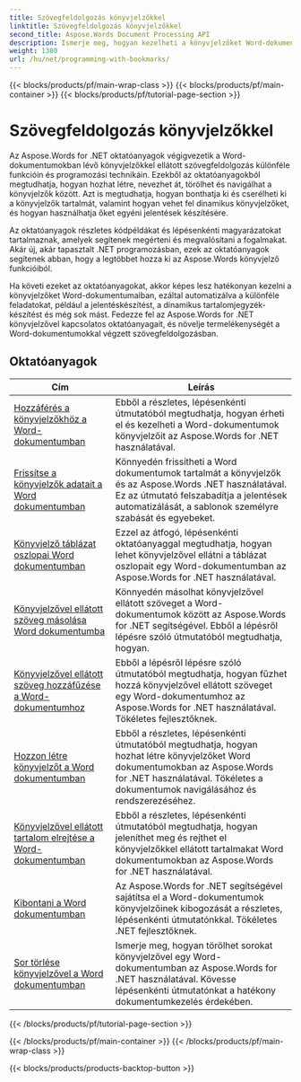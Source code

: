 ```yaml
---
title: Szövegfeldolgozás könyvjelzőkkel
linktitle: Szövegfeldolgozás könyvjelzőkkel
second_title: Aspose.Words Document Processing API
description: Ismerje meg, hogyan kezelheti a könyvjelzőket Word-dokumentumokban az Aspose.Words for .NET használatával. Az oktatóanyagok végigvezetik a Word-dokumentumban lévő könyvjelzők létrehozásának, elérésének és szerkesztésének lépésein.
weight: 1380
url: /hu/net/programming-with-bookmarks/
---
```


{{< blocks/products/pf/main-wrap-class >}}
{{< blocks/products/pf/main-container >}}
{{< blocks/products/pf/tutorial-page-section >}}

# Szövegfeldolgozás könyvjelzőkkel


Az Aspose.Words for .NET oktatóanyagok végigvezetik a Word-dokumentumokban lévő könyvjelzőkkel ellátott szövegfeldolgozás különféle funkcióin és programozási technikáin. Ezekből az oktatóanyagokból megtudhatja, hogyan hozhat létre, nevezhet át, törölhet és navigálhat a könyvjelzők között. Azt is megtudhatja, hogyan bonthatja ki és cserélheti ki a könyvjelzők tartalmát, valamint hogyan vehet fel dinamikus könyvjelzőket, és hogyan használhatja őket egyéni jelentések készítésére.

Az oktatóanyagok részletes kódpéldákat és lépésenkénti magyarázatokat tartalmaznak, amelyek segítenek megérteni és megvalósítani a fogalmakat. Akár új, akár tapasztalt .NET programozásban, ezek az oktatóanyagok segítenek abban, hogy a legtöbbet hozza ki az Aspose.Words könyvjelző funkcióiból.

Ha követi ezeket az oktatóanyagokat, akkor képes lesz hatékonyan kezelni a könyvjelzőket Word-dokumentumaiban, ezáltal automatizálva a különféle feladatokat, például a jelentéskészítést, a dinamikus tartalomjegyzék-készítést és még sok mást. Fedezze fel az Aspose.Words for .NET könyvjelzővel kapcsolatos oktatóanyagait, és növelje termelékenységét a Word-dokumentumokkal végzett szövegfeldolgozásban.

 ## Oktatóanyagok
| Cím | Leírás |
| --- | --- |
| [Hozzáférés a könyvjelzőkhöz a Word-dokumentumban](./access-bookmarks/) | Ebből a részletes, lépésenkénti útmutatóból megtudhatja, hogyan érheti el és kezelheti a Word-dokumentumok könyvjelzőit az Aspose.Words for .NET használatával. |
| [Frissítse a könyvjelzők adatait a Word dokumentumban](./update-bookmark-data/) | Könnyedén frissítheti a Word dokumentumok tartalmát a könyvjelzők és az Aspose.Words .NET használatával. Ez az útmutató felszabadítja a jelentések automatizálását, a sablonok személyre szabását és egyebeket. |
| [Könyvjelző táblázat oszlopai Word dokumentumban](./bookmark-table-columns/) | Ezzel az átfogó, lépésenkénti oktatóanyaggal megtudhatja, hogyan lehet könyvjelzővel ellátni a táblázat oszlopait egy Word-dokumentumban az Aspose.Words for .NET használatával. |
| [Könyvjelzővel ellátott szöveg másolása Word dokumentumba](./copy-bookmarked-text/) | Könnyedén másolhat könyvjelzővel ellátott szöveget a Word-dokumentumok között az Aspose.Words for .NET segítségével. Ebből a lépésről lépésre szóló útmutatóból megtudhatja, hogyan. |
| [Könyvjelzővel ellátott szöveg hozzáfűzése a Word-dokumentumhoz](./append-bookmarked-text/) | Ebből a lépésről lépésre szóló útmutatóból megtudhatja, hogyan fűzhet hozzá könyvjelzővel ellátott szöveget egy Word-dokumentumhoz az Aspose.Words for .NET használatával. Tökéletes fejlesztőknek. |
| [Hozzon létre könyvjelzőt a Word dokumentumban](./create-bookmark/) | Ebből a részletes, lépésenkénti útmutatóból megtudhatja, hogyan hozhat létre könyvjelzőket Word dokumentumokban az Aspose.Words for .NET használatával. Tökéletes a dokumentumok navigálásához és rendszerezéséhez. |
| [Könyvjelzővel ellátott tartalom elrejtése a Word-dokumentumban](./show-hide-bookmarked-content/) | Ebből a részletes, lépésenkénti útmutatóból megtudhatja, hogyan jeleníthet meg és rejthet el könyvjelzőkkel ellátott tartalmakat Word dokumentumokban az Aspose.Words for .NET használatával. |
| [Kibontani a Word dokumentumban](./untangle/) | Az Aspose.Words for .NET segítségével sajátítsa el a Word-dokumentumok könyvjelzőinek kibogozását a részletes, lépésenkénti útmutatónkkal. Tökéletes .NET fejlesztőknek. |
| [Sor törlése könyvjelzővel a Word dokumentumban](./delete-row-by-bookmark/) | Ismerje meg, hogyan törölhet sorokat könyvjelzővel egy Word-dokumentumban az Aspose.Words for .NET használatával. Kövesse lépésenkénti útmutatónkat a hatékony dokumentumkezelés érdekében. |
{{< /blocks/products/pf/tutorial-page-section >}}

{{< /blocks/products/pf/main-container >}}
{{< /blocks/products/pf/main-wrap-class >}}

{{< blocks/products/products-backtop-button >}}
